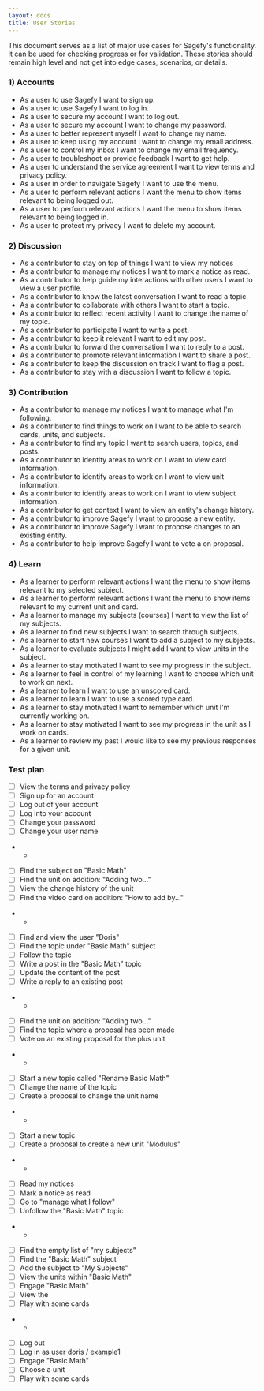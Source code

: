 ```yaml
---
layout: docs
title: User Stories
---
```


This document serves as a list of major use cases for Sagefy's functionality. It can be used for checking progress or for validation. These stories should remain high level and not get into edge cases, scenarios, or details.

### 1) Accounts

- As a user to use Sagefy I want to sign up.
- As a user to use Sagefy I want to log in.
- As a user to secure my account I want to log out.
- As a user to secure my account I want to change my password.
- As a user to better represent myself I want to change my name.
- As a user to keep using my account I want to change my email address.
- As a user to control my inbox I want to change my email frequency.
- As a user to troubleshoot or provide feedback I want to get help.
- As a user to understand the service agreement I want to view terms and privacy policy.
- As a user in order to navigate Sagefy I want to use the menu.
- As a user to perform relevant actions I want the menu to show items relevant to being logged out.
- As a user to perform relevant actions I want the menu to show items relevant to being logged in.
- As a user to protect my privacy I want to delete my account.

### 2) Discussion

- As a contributor to stay on top of things I want to view my notices
- As a contributor to manage my notices I want to mark a notice as read.
- As a contributor to help guide my interactions with other users I want to view a user profile.
- As a contributor to know the latest conversation I want to read a topic.
- As a contributor to collaborate with others I want to start a topic.
- As a contributor to reflect recent activity I want to change the name of my topic.
- As a contributor to participate I want to write a post.
- As a contributor to keep it relevant I want to edit my post.
- As a contributor to forward the conversation I want to reply to a post.
- As a contributor to promote relevant information I want to share a post.
- As a contributor to keep the discussion on track I want to flag a post.
- As a contributor to stay with a discussion I want to follow a topic.

### 3) Contribution

- As a contributor to manage my notices I want to manage what I'm following.
- As a contributor to find things to work on I want to be able to search cards, units, and subjects.
- As a contributor to find my topic I want to search users, topics, and posts.
- As a contributor to identity areas to work on I want to view card information.
- As a contributor to identify areas to work on I want to view unit information.
- As a contributor to identify areas to work on I want to view subject information.
- As a contributor to get context I want to view an entity's change history.
- As a contributor to improve Sagefy I want to propose a new entity.
- As a contributor to improve Sagefy I want to propose changes to an existing entity.
- As a contributor to help improve Sagefy I want to vote a on proposal.

### 4) Learn

- As a learner to perform relevant actions I want the menu to show items relevant to my selected subject.
- As a learner to perform relevant actions I want the menu to show items relevant to my current unit and card.
- As a learner to manage my subjects (courses) I want to view the list of my subjects.
- As a learner to find new subjects I want to search through subjects.
- As a learner to start new courses I want to add a subject to my subjects.
- As a learner to evaluate subjects I might add I want to view units in the subject.
- As a learner to stay motivated I want to see my progress in the subject.
- As a learner to feel in control of my learning I want to choose which unit to work on next.
- As a learner to learn I want to use an unscored card.
- As a learner to learn I want to use a scored type card.
- As a learner to stay motivated I want to remember which unit I'm currently working on.
- As a learner to stay motivated I want to see my progress in the unit as I work on cards.
- As a learner to review my past I would like to see my previous responses for a given unit.

### Test plan

- [ ] View the terms and privacy policy
- [ ] Sign up for an account
- [ ] Log out of your account
- [ ] Log into your account
- [ ] Change your password
- [ ] Change your user name
- -
- [ ] Find the subject on "Basic Math"
- [ ] Find the unit on addition: "Adding two..."
- [ ] View the change history of the unit
- [ ] Find the video card on addition: "How to add by..."
- -
- [ ] Find and view the user "Doris"
- [ ] Find the topic under "Basic Math" subject
- [ ] Follow the topic
- [ ] Write a post in the "Basic Math" topic
- [ ] Update the content of the post
- [ ] Write a reply to an existing post
- -
- [ ] Find the unit on addition: "Adding two..."
- [ ] Find the topic where a proposal has been made
- [ ] Vote on an existing proposal for the plus unit
- -
- [ ] Start a new topic called "Rename Basic Math"
- [ ] Change the name of the topic
- [ ] Create a proposal to change the unit name
- -
- [ ] Start a new topic
- [ ] Create a proposal to create a new unit "Modulus"
- -
- [ ] Read my notices
- [ ] Mark a notice as read
- [ ] Go to "manage what I follow"
- [ ] Unfollow the "Basic Math" topic
- -
- [ ] Find the empty list of "my subjects"
- [ ] Find the "Basic Math" subject
- [ ] Add the subject to "My Subjects"
- [ ] View the units within "Basic Math"
- [ ] Engage "Basic Math"
- [ ] View the
- [ ] Play with some cards
- -
- [ ] Log out
- [ ] Log in as user doris / example1
- [ ] Engage "Basic Math"
- [ ] Choose a unit
- [ ] Play with some cards
